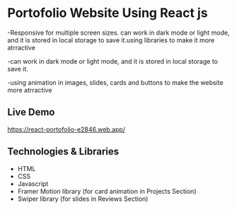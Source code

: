 <h1>Portofolio Website Using React js</h1>
<p>-Responsive for multiple screen sizes. can work in dark mode or light mode, and it is stored in local storage to save it.using libraries to make it more atrractive </p>
<p>-can work in dark mode or light mode, and it is stored in local storage to save it.</p>
<p>-using animation in images, slides, cards and buttons to make the website more atrractive</p>
<h2>Live Demo</h2>
<a href='https://react-portofolio-e2846.web.app/'>https://react-portofolio-e2846.web.app/</a>
<h2>Technologies & Libraries</h2>
<ul>
  <li>HTML</li>
  <li>CSS</li>
  <li>Javascript</li>
  <li>Framer Motion library (for card animation in Projects Section)</li>
  <li>Swiper library (for slides in Reviews Section)</li>
</ul>



